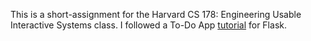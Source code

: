 This is a short-assignment for the Harvard CS 178: Engineering Usable Interactive Systems class. I followed a To-Do App [tutorial](https://www.python-engineer.com/posts/flask-todo-app/) for Flask.